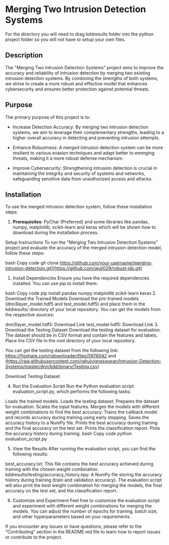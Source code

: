 # Merging Two Intrusion Detection Systems

For the directory you will need to drag kddresults folder  into the python project folder so you will not have to setup your own files.


## Description

The "Merging Two Intrusion Detection Systems" project aims to improve the accuracy and reliability of intrusion detection by merging two existing intrusion detection systems. By combining the strengths of both systems, we strive to create a more robust and effective model that enhances cybersecurity and ensures better protection against potential threats.

## Purpose

The primary purpose of this project is to:

- Increase Detection Accuracy: By merging two intrusion detection systems, we aim to leverage their complementary strengths, leading to a higher overall accuracy in detecting and preventing intrusion attempts.

- Enhance Robustness: A merged intrusion detection system can be more resilient to various evasion techniques and adapt better to emerging threats, making it a more robust defense mechanism.

- Improve Cybersecurity: Strengthening intrusion detection is crucial in maintaining the integrity and security of systems and networks, safeguarding sensitive data from unauthorized access and attacks.

## Installation

To use the merged intrusion detection system, follow these installation steps:

1. **Prerequisites**: PyChar (Preferred) and some libraries like pandas, numpy, matplotlib, scikit-learn and keras which will be shown how to download during the
   installation process.

Setup Instructions
To run the "Merging Two Intrusion Detection Systems" project and evaluate the accuracy of the merged intrusion detection model, follow these steps:


bash
Copy code
git clone https://github.com/your-username/merging-intrusion-detection.git](https://github.com/ajuli029/robust-ids.git)
1. Install Dependencies
Ensure you have the required dependencies installed. You can use pip to install them:

bash
Copy code
pip install pandas numpy matplotlib scikit-learn keras
2. Download the Trained Models
Download the pre-trained models (dnn3layer_model.hdf5 and test_model.hdf5) and place them in the kddresults/ directory of your local repository. You can get the models from the respective sources:

dnn3layer_model.hdf5: Download Link
test_model.hdf5: Download Link
3. Download the Testing Dataset
Download the testing dataset for evaluation. The dataset should be in CSV format and contain the features and labels. Place the CSV file in the root directory of your local repository.

You can get the testing dataset from the following link: https://figshare.com/ndownloader/files/5976042 and (https://raw.githubusercontent.com/rahulvigneswaran/Intrusion-Detection-Systems/master/dnn/kdd/binary/Testing.csv)

Download Testing Dataset

4. Run the Evaluation Script
Run the Python evaluation script evaluation_script.py, which performs the following tasks:

Loads the trained models.
Loads the testing dataset.
Prepares the dataset for evaluation.
Scales the input features.
Merges the models with different weight combinations to find the best accuracy.
Trains the callback model and records accuracy during training using early stopping.
Saves the accuracy history to a NumPy file.
Prints the best accuracy during training and the final accuracy on the test set.
Prints the classification report.
Plots the accuracy history during training.
bash
Copy code
python evaluation_script.py

5. View the Results
After running the evaluation script, you can find the following results:

best_accuracy.txt: This file contains the best accuracy achieved during training with the chosen weight combination.
kddresults/testing/accuracy_history.npy: A NumPy file storing the accuracy history during training (train and validation accuracy).
The evaluation script will also print the best weight combination for merging the models, the final accuracy on the test set, and the classification report.

6. Customize and Experiment
Feel free to customize the evaluation script and experiment with different weight combinations for merging the models. You can adjust the number of epochs for training, batch size, and other hyperparameters based on your requirements.

If you encounter any issues or have questions, please refer to the "Contributing" section in the README.md file to learn how to report issues or contribute to the project.


